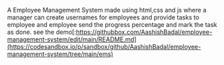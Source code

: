 A Employee Management System made using html,css and js where a manager can create usernames for employees and provide tasks to employee and employee send the progress percentage and mark the task as done.
see the demo[:https://githubbox.com/AashishBadal/employee-management-system/edit/main/README.md](https://codesandbox.io/p/sandbox/github/AashishBadal/employee-management-system/tree/main/ems)
